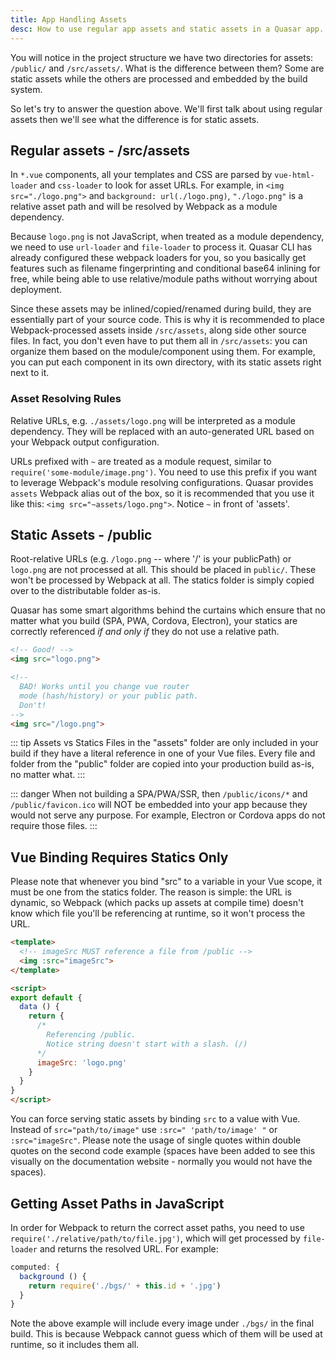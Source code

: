 ```yaml
---
title: App Handling Assets
desc: How to use regular app assets and static assets in a Quasar app.
---
```

You will notice in the project structure we have two directories for assets: `/public/` and `/src/assets/`. What is the difference between them? Some are static assets while the others are processed and embedded by the build system.

So let's try to answer the question above. We'll first talk about using regular assets then we'll see what the difference is for static assets.

## Regular assets - /src/assets
In `*.vue` components, all your templates and CSS are parsed by `vue-html-loader` and `css-loader` to look for asset URLs. For example, in `<img src="./logo.png">` and `background: url(./logo.png)`, `"./logo.png"` is a relative asset path and will be resolved by Webpack as a module dependency.

Because `logo.png` is not JavaScript, when treated as a module dependency, we need to use `url-loader` and `file-loader` to process it. Quasar CLI has already configured these webpack loaders for you, so you basically get features such as filename fingerprinting and conditional base64 inlining for free, while being able to use relative/module paths without worrying about deployment.

Since these assets may be inlined/copied/renamed during build, they are essentially part of your source code. This is why it is recommended to place Webpack-processed assets inside `/src/assets`, along side other source files. In fact, you don't even have to put them all in `/src/assets`: you can organize them based on the module/component using them. For example, you can put each component in its own directory, with its static assets right next to it.

### Asset Resolving Rules

Relative URLs, e.g. `./assets/logo.png` will be interpreted as a module dependency. They will be replaced with an auto-generated URL based on your Webpack output configuration.

URLs prefixed with `~` are treated as a module request, similar to `require('some-module/image.png')`. You need to use this prefix if you want to leverage Webpack's module resolving configurations. Quasar provides `assets` Webpack alias out of the box, so it is recommended that you use it like this: `<img src="~assets/logo.png">`. Notice `~` in front of 'assets'.

## Static Assets - /public
Root-relative URLs (e.g. `/logo.png` -- where '/' is your publicPath) or `logo.png` are not processed at all. This should be placed in `public/`. These won't be processed by Webpack at all. The statics folder is simply copied over to the distributable folder as-is.

Quasar has some smart algorithms behind the curtains which ensure that no matter what you build (SPA, PWA, Cordova, Electron), your statics are correctly referenced *if and only if* they do not use a relative path.

```html
<!-- Good! -->
<img src="logo.png">

<!--
  BAD! Works until you change vue router
  mode (hash/history) or your public path.
  Don't!
-->
<img src="/logo.png">
```

::: tip Assets vs Statics
Files in the "assets" folder are only included in your build if they have a literal reference in one of your Vue files.
Every file and folder from the "public" folder are copied into your production build as-is, no matter what.
:::

::: danger
When not building a SPA/PWA/SSR, then `/public/icons/*` and `/public/favicon.ico` will NOT be embedded into your app because they would not serve any purpose. For example, Electron or Cordova apps do not require those files.
:::

## Vue Binding Requires Statics Only
Please note that whenever you bind "src" to a variable in your Vue scope, it must be one from the statics folder. The reason is simple: the URL is dynamic, so Webpack (which packs up assets at compile time) doesn't know which file you'll be referencing at runtime, so it won't process the URL.

```html
<template>
  <!-- imageSrc MUST reference a file from /public -->
  <img :src="imageSrc">
</template>

<script>
export default {
  data () {
    return {
      /*
        Referencing /public.
        Notice string doesn't start with a slash. (/)
      */
      imageSrc: 'logo.png'
    }
  }
}
</script>
```

You can force serving static assets by binding `src` to a value with Vue. Instead of `src="path/to/image"` use `:src=" 'path/to/image' "` or `:src="imageSrc"`. Please note the usage of single quotes within double quotes on the second code example (spaces have been added to see this visually on the documentation website - normally you would not have the spaces).

## Getting Asset Paths in JavaScript

In order for Webpack to return the correct asset paths, you need to use `require('./relative/path/to/file.jpg')`, which will get processed by `file-loader` and returns the resolved URL. For example:

``` js
computed: {
  background () {
    return require('./bgs/' + this.id + '.jpg')
  }
}
```

Note the above example will include every image under `./bgs/` in the final build. This is because Webpack cannot guess which of them will be used at runtime, so it includes them all.
